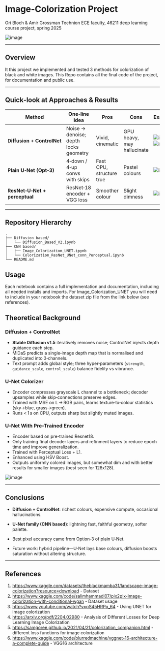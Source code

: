 # Image‑Colorization Project
Ori Bloch & Amir Grossman
Technion ECE faculty, 46211 deep learning course project, spring 2025

![image](https://github.com/user-attachments/assets/71dcd723-3ca1-40b3-9d4a-b7bbda7ce4fe)

---

## Overview
It this project we implemented and tested 3 methods for colorization of black and white images.
This Repo contains all the final code of the project, for documentation and public use.

---

## Quick‑look at Approaches & Results
| Method | One‑line idea | Pros | Cons | Example |
|--------|---------------|------|------|----------|
| **Diffusion + ControlNet** | Noise → denoise; depth locks geometry | Vivid, cinematic | GPU heavy, may hallucinate | ![image](https://github.com/user-attachments/assets/a29335d6-d41d-400d-a0eb-c661bc7cfb34) ![image](https://github.com/user-attachments/assets/26045e5c-9028-450b-b458-1d1ca0ca3210) |
| **Plain U‑Net (Opt‑3)** | 4‑down / 4‑up convs with skips | Fast CPU, structure true | Pastel colours | ![image](https://github.com/user-attachments/assets/e1a777e9-eb7c-4c1d-8661-097fa1c00ebb) |
| **ResNet‑U‑Net + perceptual** | ResNet‑18 encoder + VGG loss | Smoother colour | Slight dimness | ![image](https://github.com/user-attachments/assets/f79d0c64-ca94-45c8-946f-49836fb079d1) |

---

## Repository Hierarchy
```
.
├── Diffusion based/
│   └── Diffusion_Based_V2.ipynb
├── CNN based/
│   ├── Image_Colorization_UNET.ipynb
│   └── Colorization_ResNet_UNet_conn_Perceptual.ipynb
└── README.md
```

## Usage

Each notebook contains a full implementation and documentation, including all needed installs and imports.
For Image_Colorization_UNET you will need to include in your notebook the dataset zip file from the link below (see references).


## Theoretical Background

### Diffusion + ControlNet
* **Stable Diffusion v1.5** iteratively removes noise; ControlNet injects depth guidance each step.  
* MiDaS predicts a single‑image depth map that is normalised and duplicated into 3‑channels.  
* Text prompt adds global style; three hyper‑parameters (`strength`, `guidance_scale`, `control_scale`) balance fidelity vs vibrance.  

### U‑Net Colorizer
* Encoder compresses grayscale L channel to a bottleneck; decoder upsamples while skip‑connections preserve edges.  
* Trained with MSE on L → RGB pairs, learns texture‑to‑colour statistics (sky→blue, grass→green).  
* Runs < 1 s on CPU, outputs sharp but slightly muted images.  

### U‑Net With Pre-Trained Encoder
* Encoder based on pre-trained Resnet18.
* Only training final decoder layers and refinment layers to reduce epoch time and improve generalization.
* Trained with Perceptual Loss + L1.
* Enhanced using HSV Boost.
* Outputs uniformly colored images, but somewhat dim and with better results for smaller images (best seen for 128x128).  

![image](https://github.com/user-attachments/assets/7cbc335f-1b56-4cd0-8c8d-06792e9ab018)

---

## Conclusions
* **Diffusion + ControlNet**: richest colours, expensive compute, occasional hallucinations.  
* **U‑Net family (CNN based)**: lightning fast, faithful geometry, softer palette.  

* Best pixel accuracy came from Option‑3 of plain U‑Net.
 
* Future work: hybrid pipeline—U‑Net lays base colours, diffusion boosts saturation without altering structure.

---

## References
1. <https://www.kaggle.com/datasets/theblackmamba31/landscape-image-colorization?resource=download> - Dataset
2. <https://www.kaggle.com/code/salimhammadi07/pix2pix-image-colorization-with-conditional-wgan> - Dataset usage
3. <https://www.youtube.com/watch?v=qS45HRPq_64> - Using UNET for image colorization
4. <https://arxiv.org/pdf/2204.02980> - Analysis of Different Losses for Deep Learning Image Colorization
5. <https://samgoree.github.io/2021/04/21/colorization_companion.html> - different loss functions for image colorization
6. <https://www.kaggle.com/code/blurredmachine/vggnet-16-architecture-a-complete-guide> - VGG16 architecture
